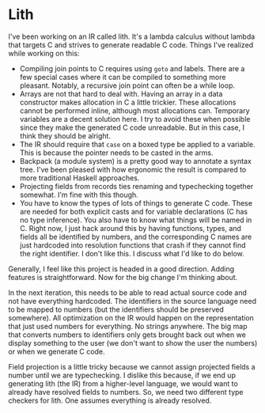 # Lith

I've been working on an IR called lith. It's a lambda calculus without lambda
that targets C and strives to generate readable C code. Things I've realized
while working on this:

* Compiling join points to C requires using `goto` and labels. There are a few
  special cases where it can be compiled to something more pleasant. Notably,
  a recursive join point can often be a while loop.
* Arrays are not that hard to deal with. Having an array in a data constructor
  makes allocation in C a little trickier. These allocations cannot be
  performed inline, although most allocations can. Temporary variables
  are a decent solution here. I try to avoid these when possible since they
  make the generated C code unreadable. But in this case, I think they should
  be alright.
* The IR should require that `case` on a boxed type be applied to a variable. 
  This is because the pointer needs to be casted in the arms.
* Backpack (a module system) is a pretty good way to annotate a syntax tree.
  I've been pleased with how ergonomic the result is compared to more
  traditional Haskell approaches.
* Projecting fields from records ties renaming and typechecking together
  somewhat. I'm fine with this though.
* You have to know the types of lots of things to generate C code. These
  are needed for both explicit casts and for variable declarations (C has
  no type inference). You also have to know what things will be named in C.
  Right now, I just hack around this by having functions, types, and fields
  all be identified by numbers, and the corresponding C names are just
  hardcoded into resolution functions that crash if they cannot find
  the right identifier. I don't like this. I discuss what I'd like to do below.

Generally, I feel like this project is headed in a good direction. Adding
features is straightforward. Now for the big change I'm thinking about.

In the next iteration, this needs to be able to read actual source code
and not have everything hardcoded. The identifiers in the source language
need to be mapped to numbers (but the identifiers should be preserved
somewhere). All optimization on the IR would happen on the representation
that just used numbers for everything. No strings anywhere. The big map
that converts numbers to identifiers only gets brought back out when
we display something to the user (we don't want to show the user the numbers)
or when we generate C code.

Field projection is a little tricky because we cannot assign projected fields 
a number until we are typechecking. I dislike this because, if we end up
generating lith (the IR) from a higher-level language, we would want to
already have resolved fields to numbers. So, we need two different
type checkers for lith. One assumes everything is already resolved.
